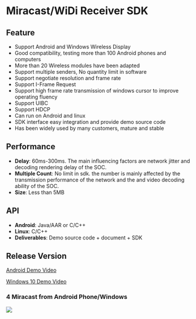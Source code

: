 # Miracast/WiDi Receiver SDK  

## Feature

* Support Android and Windows Wireless Display  
* Good compatibility, testing more than 100 Android phones and computers          
* More than 20 Wireless modules have been adapted
* Support multiple senders, No quantity limit in software               
* Support negotiate resolution and frame rate
* Support I-Frame Request  
* Support high frame rate transmission of windows cursor to improve operating fluency         
* Support UIBC      
* Support HDCP  
* Can run on Android and linux            
* SDK interface easy integration and provide demo source code                       
* Has been widely used by many customers, mature and stable                 

## Performance

* **Delay**: 60ms-300ms. The main influencing factors are network jitter and decoding rendering delay of the SOC.       
* **Multiple Count**: No limit in sdk. the number  is mainly affected by the transmission performance of the network and the and video decoding ability of the SOC.   
* **Size**: Less than 5MB      

## API

* **Android**: Java/AAR or C/C++     
* **Linux**: C/C++  
* **Deliverables**: Demo source code + document + SDK    

## Release Version     

[Android Demo Video](https://youtu.be/a2p8lRKjv3k)

[Windows 10 Demo Video](https://youtu.be/TMy0mwlwAWY)

### 4 Miracast from Android Phone/Windows
![](https://github.com/WirelessPresentation/WirelessDisplay-SDK/blob/main/zimg/miracast-4.jpg)

